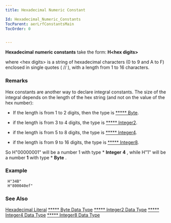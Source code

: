 ```yaml
---
title: Hexadecimal Numeric Constant

Id: Hexadecimal_Numeric_Constants
TocParent: aerLrfConstantsMain
TocOrder: 0


---
```


**Hexadecimal** **numeric constants** take the form: **H&lt;hex digits&gt;** 

where &lt;hex digits&gt; <hex digits="digits"> is a string of hexadecimal characters (0 to 9 and A to F) enclosed in single quotes ( // ), with a length from 1 to 16 characters. </hex> 

### Remarks
Hex constants are another way to declare integral constants. The size of the integral depends on the length of the hex string (and not on the value of the hex number): 

- If the length is from 1 to 2 digits, then the type is [***** Byte](Byte_Data_Type.html). 

- if the length is from 3 to 4 digits, the type is [***** Integer2](Integer2_data_type.html). 

- if the length is from 5 to 8 digits, the type is [***** Integer4](Integer4_Data_Type.html). 

- if the length is from 9 to 16 digits, the type is [***** Integer8](Integer8_Data_Type.html). <br /> 

So H"00000001" will be a number 1 with type * **Integer** **4** , while H"1" will be a number **1** with type * **Byte** . 

### Example

```
 H"34B"    
 H"800040ef"
```

### See Also
[Hexadecimal Literal](Hexadecimal_Literal.html)
[***** Byte Data Type](Byte_Data_Type.html)
[***** Integer2 Data Type](Integer2_data_type.html)
[***** Integer4 Data Type](Integer4_Data_Type.html)
[***** Integer8 Data Type](Integer8_Data_Type.html) 
